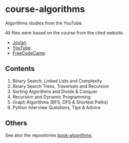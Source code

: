 # course-algorithms

Algorithms studies from the YouTube.

All files were based on the course from the cited website.

- [Jovian](https://jovian.ai/learn/data-structures-and-algorithms-in-python).
- [YouTube](https://youtu.be/pkYVOmU3MgA).
- [FreeCodeCamp](https://www.freecodecamp.org/news/learn-algorithms-and-data-structures-in-python/)

## Contents

1. Binary Search, Linked Lists and Complexity
2. Binary Search Trees, Traversals and Recursion
3. Sorting Algorithms and Divide & Conquer
4. Recursion and Dynamic Programming
5. Graph Algorithms (BFS, DFS & Shortest Paths)
6. Python Interview Questions, Tips & Advice

## Others

See also the repositories [book-algorithms](https://github.com/thiagoneye/book-algorithms).